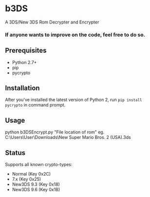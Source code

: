 # b3DS
A 3DS/New 3DS Rom Decrypter and Encrypter

### If anyone wants to improve on the code, feel free to do so.

## Prerequisites
* Python 2.7+
* pip
* pycrypto

## Installation
After you've installed the latest version of Python 2, run `pip install pycrypto` in command prompt.

## Usage
python b3DSEncrypt.py "File location of rom" eg. C:\Users\User\Downloads\New Super Mario Bros. 2 (USA).3ds

## Status
Supports all known crypto-types: 

* Normal (Key 0x2C)
* 7.x (Key 0x25)
* New3DS 9.3 (Key 0x18)
* New3DS 9.6 (Key 0x1B)

